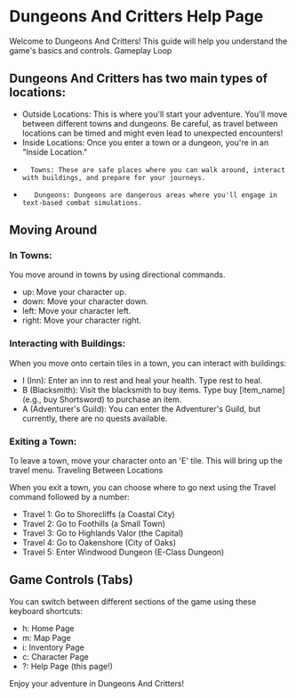 # Dungeons And Critters Help Page

Welcome to Dungeons And Critters! This guide will help you understand the game's basics and controls.
Gameplay Loop

## Dungeons And Critters has two main types of locations:

*    Outside Locations: This is where you'll start your adventure. You'll move between different towns and dungeons. Be careful, as travel between locations can be timed and might even lead to unexpected encounters!
*    Inside Locations: Once you enter a town or a dungeon, you're in an "Inside Location."
*       Towns: These are safe places where you can walk around, interact with buildings, and prepare for your journeys.
*        Dungeons: Dungeons are dangerous areas where you'll engage in text-based combat simulations.

## Moving Around
### In Towns:

You move around in towns by using directional commands.

*    up: Move your character up.
*    down: Move your character down.
*    left: Move your character left.
*    right: Move your character right.

### Interacting with Buildings:

When you move onto certain tiles in a town, you can interact with buildings:

*    I (Inn): Enter an inn to rest and heal your health. Type rest to heal.
*    B (Blacksmith): Visit the blacksmith to buy items. Type buy [item_name] (e.g., buy Shortsword) to purchase an item.
*    A (Adventurer's Guild): You can enter the Adventurer's Guild, but currently, there are no quests available.

### Exiting a Town:

To leave a town, move your character onto an 'E' tile. This will bring up the travel menu.
Traveling Between Locations

When you exit a town, you can choose where to go next using the Travel command followed by a number:

*    Travel 1: Go to Shorecliffs (a Coastal City)
*    Travel 2: Go to Foothills (a Small Town)
*    Travel 3: Go to Highlands Valor (the Capital)
*    Travel 4: Go to Oakenshore (City of Oaks)
*    Travel 5: Enter Windwood Dungeon (E-Class Dungeon)

## Game Controls (Tabs)

You can switch between different sections of the game using these keyboard shortcuts:

*    h: Home Page
*    m: Map Page
*    i: Inventory Page
*    c: Character Page
*    ?: Help Page (this page!)

Enjoy your adventure in Dungeons And Critters!